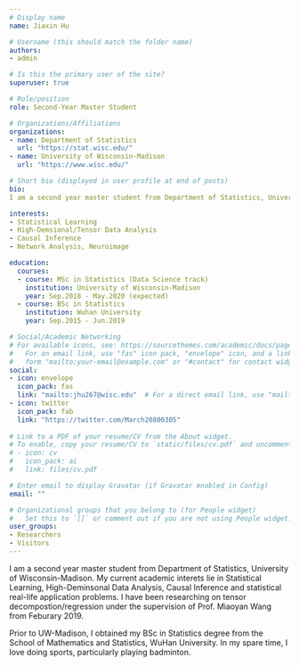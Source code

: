 ```yaml
---
# Display name
name: Jiaxin Hu

# Username (this should match the folder name)
authors:
- admin

# Is this the primary user of the site?
superuser: true

# Role/position
role: Second-Year Master Student

# Organizations/Affiliations
organizations:
- name: Department of Statistics
  url: "https://stat.wisc.edu/"
- name: University of Wisconsin-Madison
  url: "https://www.wisc.edu/"

# Short bio (displayed in user profile at end of posts)
bio: 
I am a second year master student from Department of Statistics, University of Wisconsin-Madison. My current academic interets lie in Statistical Learning, High-Deminsonal Data Analysis, Causal Inference and statistical real-life application problems. I have been researching on tensor decompostion/regression under the supervision of Prof. Miaoyan Wang from Feburary 2019. Prior to UW-Madison, I obtained my BSc in Statistics degree from the School of Mathematics and Statistics, WuHan University. In my spare time, I love doing sports, particularly playing badminton. 

interests:
- Statistical Learning
- High-Demsional/Tensor Data Analysis
- Causal Inference
- Network Analysis, Neuroimage

education:
  courses:
  - course: MSc in Statistics (Data Science track)
    institution: University of Wisconsin-Madison
    year: Sep.2018 - May.2020 (expected)
  - course: BSc in Statistics
    institution: Wuhan University
    year: Sep.2015 - Jun.2019

# Social/Academic Networking
# For available icons, see: https://sourcethemes.com/academic/docs/page-builder/#icons
#   For an email link, use "fas" icon pack, "envelope" icon, and a link in the
#   form "mailto:your-email@example.com" or "#contact" for contact widget.
social:
- icon: envelope
  icon_pack: fas
  link: "mailto:jhu267@wisc.edu"  # For a direct email link, use "mailto:test@example.org".
- icon: twitter
  icon_pack: fab
  link: "https://twitter.com/March20800305"
  
# Link to a PDF of your resume/CV from the About widget.
# To enable, copy your resume/CV to `static/files/cv.pdf` and uncomment the lines below.
# - icon: cv
#   icon_pack: ai
#   link: files/cv.pdf

# Enter email to display Gravatar (if Gravatar enabled in Config)
email: ""

# Organizational groups that you belong to (for People widget)
#   Set this to `[]` or comment out if you are not using People widget.
user_groups:
- Researchers
- Visitors
---
```


I am a second year master student from Department of Statistics, University of Wisconsin-Madison. My current academic interets lie in Statistical Learning, High-Deminsonal Data Analysis, Causal Inference and statistical real-life application problems. I have been researching on tensor decompostion/regression under the supervision of Prof. Miaoyan Wang from Feburary 2019.

Prior to UW-Madison, I obtained my BSc in Statistics degree from the School of Mathematics and Statistics, WuHan University. In my spare time, I love doing sports, particularly playing badminton. 
